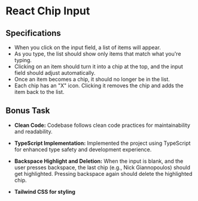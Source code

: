 # React Chip Input

## Specifications

- When you click on the input field, a list of items will appear.
- As you type, the list should show only items that match what you're typing.
- Clicking on an item should turn it into a chip at the top, and the input field should adjust automatically.
- Once an item becomes a chip, it should no longer be in the list.
- Each chip has an "X" icon. Clicking it removes the chip and adds the item back to the list.

## Bonus Task

- **Clean Code:** Codebase follows clean code practices for maintainability and readability.

- **TypeScript Implementation:** Implemented the project using TypeScript for enhanced type safety and development experience.

- **Backspace Highlight and Deletion:** When the input is blank, and the user presses backspace, the last chip (e.g., Nick Giannopoulos) should get highlighted. Pressing backspace again should delete the highlighted chip.

- **Tailwind CSS for styling**
